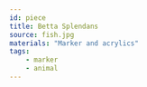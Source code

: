 ```yaml
---
id: piece
title: Betta Splendans
source: fish.jpg
materials: "Marker and acrylics"
tags: 
    - marker
    - animal
---
```

